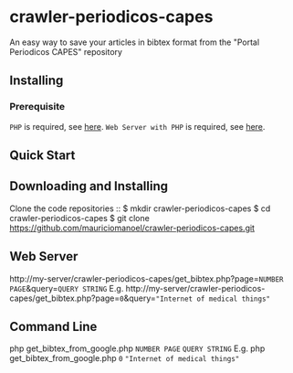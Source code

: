 # crawler-periodicos-capes

An easy way to save your articles in bibtex format from the "Portal Periodicos CAPES" repository

## Installing

### Prerequisite

`PHP` is required, see [here](http://php.net/downloads.php).
`Web Server with PHP` is required, see [here](https://www.apachefriends.org/download.html).

## Quick Start

## Downloading and Installing

Clone the code repositories
::
 $ mkdir crawler-periodicos-capes
 $ cd crawler-periodicos-capes
 $ git clone https://github.com/mauriciomanoel/crawler-periodicos-capes.git


## Web Server
http://my-server/crawler-periodicos-capes/get_bibtex.php?page=`NUMBER PAGE`&query=`QUERY STRING`
E.g. http://my-server/crawler-periodicos-capes/get_bibtex.php?page=`0`&query=`"Internet of medical things"`

## Command Line
php get_bibtex_from_google.php `NUMBER PAGE` `QUERY STRING`
E.g. php get_bibtex_from_google.php `0` `"Internet of medical things"`

